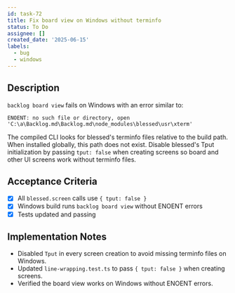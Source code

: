 ```yaml
---
id: task-72
title: Fix board view on Windows without terminfo
status: To Do
assignee: []
created_date: '2025-06-15'
labels:
  - bug
  - windows
---
```


## Description
`backlog board view` fails on Windows with an error similar to:
```
ENOENT: no such file or directory, open 'C:\a\Backlog.md\Backlog.md\node_modules\blessed\usr\xterm'
```
The compiled CLI looks for blessed's terminfo files relative to the build path. When installed globally, this path does not exist. Disable blessed's Tput initialization by passing `tput: false` when creating screens so board and other UI screens work without terminfo files.

## Acceptance Criteria
- [x] All `blessed.screen` calls use `{ tput: false }`
- [x] Windows build runs `backlog board view` without ENOENT errors
- [x] Tests updated and passing

## Implementation Notes
- Disabled `Tput` in every screen creation to avoid missing terminfo files on Windows.
- Updated `line-wrapping.test.ts` to pass `{ tput: false }` when creating screens.
- Verified the board view works on Windows without ENOENT errors.

